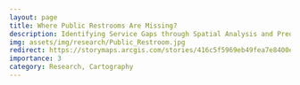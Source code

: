 ```yaml
---
layout: page
title: Where Public Restrooms Are Missing?
description: Identifying Service Gaps through Spatial Analysis and Predictive Modeling
img: assets/img/research/Public_Restroom.jpg
redirect: https://storymaps.arcgis.com/stories/416c5f5969eb49fea7e8400ea8b01f6c
importance: 3
category: Research, Cartography
---
```

